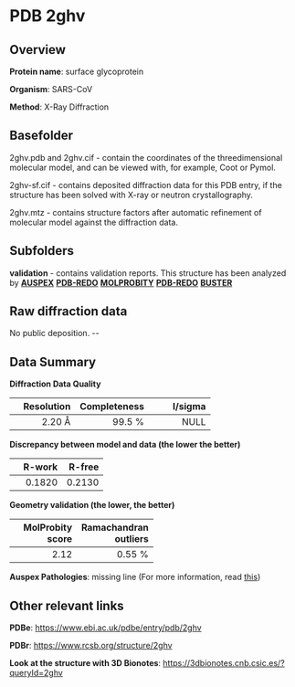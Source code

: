 # PDB 2ghv

## Overview

**Protein name**: surface glycoprotein

**Organism**: SARS-CoV

**Method**: X-Ray Diffraction

## Basefolder

2ghv.pdb and 2ghv.cif - contain the coordinates of the threedimensional molecular model, and can be viewed with, for example, Coot or Pymol.

2ghv-sf.cif - contains deposited diffraction data for this PDB entry, if the structure has been solved with X-ray or neutron crystallography.

2ghv.mtz - contains structure factors after automatic refinement of molecular model against the diffraction data.

## Subfolders





**validation** - contains validation reports. This structure has been analyzed by [**AUSPEX**](https://github.com/thorn-lab/coronavirus_structural_task_force/tree/master/pdb/surface_glycoprotein/SARS-CoV/2ghv/validation/auspex) [**PDB-REDO**](https://github.com/thorn-lab/coronavirus_structural_task_force/tree/master/pdb/surface_glycoprotein/SARS-CoV/2ghv/validation/pdb-redo) [**MOLPROBITY**](https://github.com/thorn-lab/coronavirus_structural_task_force/tree/master/pdb/surface_glycoprotein/SARS-CoV/2ghv/validation/molprobity) [**PDB-REDO**](https://github.com/thorn-lab/coronavirus_structural_task_force/blob/master/pdb/surface_glycoprotein/SARS-CoV/2ghv/validation/Xtriage_output.log) [**BUSTER**](https://www.globalphasing.com/buster/wiki/index.cgi?Covid19Pdb2GHV)

## Raw diffraction data

No public deposition. --<br> 

## Data Summary
**Diffraction Data Quality**

|   | Resolution | Completeness| I/sigma |
|---|-------------:|----------------:|--------------:|
|   |2.20 Å|99.5  %|<img width=50/>NULL |

**Discrepancy between model and data (the lower the better)**

|   | **R-work**| **R-free**   
|---|-------------:|----------------:|           
||  0.1820|  0.2130|

**Geometry validation (the lower, the better)**

|   |**MolProbity<br>score**| **Ramachandran<br>outliers** 
|---|-------------:|----------------:|
||  2.12|  0.55 %|

**Auspex Pathologies**: missing line (For more information, read [this](https://github.com/thorn-lab/coronavirus_structural_task_force/blob/master/pdb/surface_glycoprotein/SARS-CoV/2ghv/validation/auspex/2ghv_auspex_comments.txt))

 



## Other relevant links 
**PDBe**:  https://www.ebi.ac.uk/pdbe/entry/pdb/2ghv
 
**PDBr**: https://www.rcsb.org/structure/2ghv 

**Look at the structure with 3D Bionotes**: https://3dbionotes.cnb.csic.es/?queryId=2ghv

